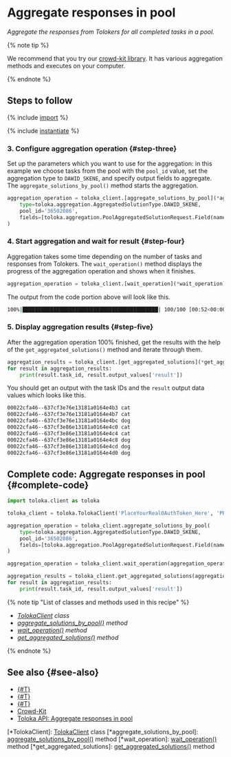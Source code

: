 # Aggregate responses in pool

_Aggregate the responses from Tolokers for all completed tasks in a pool._

{% note tip %}

We recommend that you try our [crowd-kit library](../../crowd-kit/index.md). It has various aggregation methods and executes on your computer.

{% endnote %}

## Steps to follow

{% include [import](../_includes/recipes/import.md) %}

{% include [instantiate](../_includes/recipes/instantiate.md) %}

### 3. Configure aggregation operation {#step-three}

Set up the parameters which you want to use for the aggregation: in this example we choose tasks from the pool with the `pool_id` value, set the aggregation type to `DAWID_SKENE`, and specify output fields to aggregate. The `aggregate_solutions_by_pool()` method starts the aggregation.

```python
aggregation_operation = toloka_client.[aggregate_solutions_by_pool](*aggregate_solutions_by_pool)(
    type=toloka.aggregation.AggregatedSolutionType.DAWID_SKENE,
    pool_id='36502086',
    fields=[toloka.aggregation.PoolAggregatedSolutionRequest.Field(name='result')]
)
```

### 4. Start aggregation and wait for result {#step-four}

Aggregation takes some time depending on the number of tasks and responses from Tolokers. The `wait_operation()` method displays the progress of the aggregation operation and shows when it finishes.

```python
aggregation_operation = toloka_client.[wait_operation](*wait_operation)(aggregation_operation)
```

The output from the code portion above will look like this.

```bash
100%|████████████████████████████████████████████| 100/100 [00:52<00:00,  1.92it/s]
```

### 5. Display aggregation results {#step-five}

After the aggregation operation 100% finished, get the results with the help of the `get_aggregated_solutions()` method and iterate through them.

```python
aggregation_results = toloka_client.[get_aggregated_solutions](*get_aggregated_solutions)(aggregation_operation.id)
for result in aggregation_results:
    print(result.task_id, result.output_values['result'])
```

You should get an output with the task IDs and the `result` output data values which looks like this.

```bash
00022cfa46--637cf3e76e13181a0164e4b3 cat
00022cfa46--637cf3e76e13181a0164e4b7 cat
00022cfa46--637cf3e76e13181a0164e4bc dog
00022cfa46--637cf3e86e13181a0164e4c0 cat
00022cfa46--637cf3e86e13181a0164e4c4 cat
00022cfa46--637cf3e86e13181a0164e4c8 dog
00022cfa46--637cf3e86e13181a0164e4cd dog
00022cfa46--637cf3e86e13181a0164e4d0 dog
```

## Complete code: Aggregate responses in pool {#complete-code}

```python
import toloka.client as toloka

toloka_client = toloka.TolokaClient('PlaceYourRealOAuthToken_Here', 'PRODUCTION')

aggregation_operation = toloka_client.aggregate_solutions_by_pool(
    type=toloka.aggregation.AggregatedSolutionType.DAWID_SKENE,
    pool_id='36502086',
    fields=[toloka.aggregation.PoolAggregatedSolutionRequest.Field(name='result')]
)

aggregation_operation = toloka_client.wait_operation(aggregation_operation)

aggregation_results = toloka_client.get_aggregated_solutions(aggregation_operation.id)
for result in aggregation_results:
    print(result.task_id, result.output_values['result'])
```

{% note tip "List of classes and methods used in this recipe" %}

- _[TolokaClient](../reference/toloka.client.TolokaClient.md) class_
- _[aggregate_solutions_by_pool()](../reference/toloka.client.TolokaClient.aggregate_solutions_by_pool.md) method_
- _[wait_operation()](../reference/toloka.client.TolokaClient.wait_operation.md) method_
- _[get_aggregated_solutions()](../reference/toloka.client.TolokaClient.get_aggregated_solutions.md) method_

{% endnote %}

## See also {#see-also}

- [{#T}](../../guide/concepts/overview.md)
- [{#T}](learn-basics.md)
- [{#T}](use-cases.md)
- [Crowd-Kit](../../crowd-kit/index.md)
- [Toloka API: Aggregate responses in pool](https://toloka.ai/docs/api/api-reference/#post-/aggregated-solutions/aggregate-by-pool)

[*TolokaClient]: [TolokaClient](../reference/toloka.client.TolokaClient.md) class
[*aggregate_solutions_by_pool]: [aggregate_solutions_by_pool()](../reference/toloka.client.TolokaClient.aggregate_solutions_by_pool.md) method
[*wait_operation]: [wait_operation()](../reference/toloka.client.TolokaClient.wait_operation.md) method
[*get_aggregated_solutions]: [get_aggregated_solutions()](../reference/toloka.client.TolokaClient.get_aggregated_solutions.md) method
